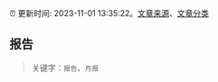 :alarm_clock: 更新时间: 2023-11-01 13:35:22。[文章来源](/README.md)、[文章分类](/TAGS.md)

## 报告


> 关键字：`报告`、`月报`



